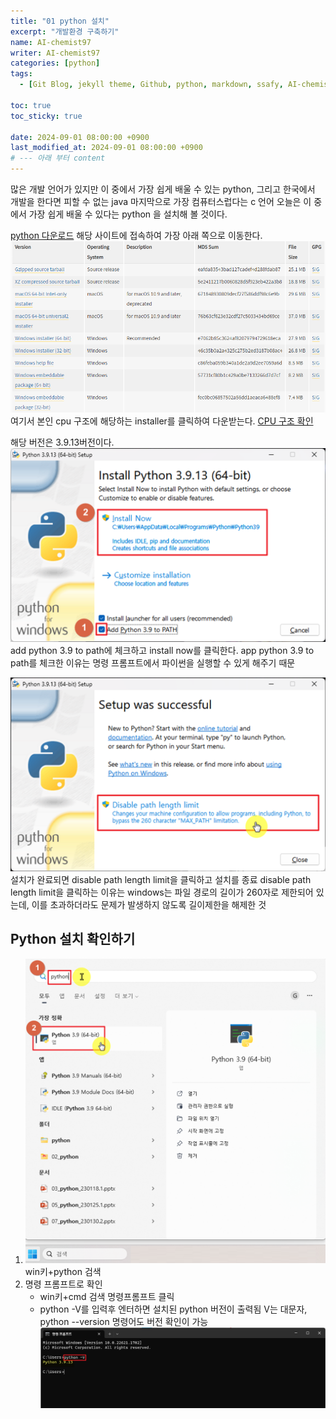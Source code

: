 ```yaml
---
title: "01 python 설치"
excerpt: "개발환경 구축하기"
name: AI-chemist97
writer: AI-chemist97
categories: [python]
tags:
  - [Git Blog, jekyll theme, Github, python, markdown, ssafy, AI-chemist97]

toc: true
toc_sticky: true

date: 2024-09-01 08:00:00 +0900
last_modified_at: 2024-09-01 08:00:00 +0900
# --- 아래 부터 content
---
```

많은 개발 언어가 있지만 이 중에서 가장 쉽게 배울 수 있는 python, 그리고 한국에서 개발을 한다면 피할 수 없는 java 마지막으로 가장 컴퓨터스럽다는 c 언어 오늘은 이 중에서 가장 쉽게 배울 수 있다는 python 을 설치해 볼 것이다.

[python 다운로드](https://www.python.org/downloads/release/python-3913/)
해당 사이트에 접속하여 가장 아래 쪽으로 이동한다.
![alt text](../assets/img/240901/19_python.png)
여기서 본인 cpu 구조에 해당하는 installer를 클릭하여 다운받는다.
[CPU 구조 확인](./2024-09-01-01_git%20설치.md)

해당 버전은 3.9.13버전이다.
![alt text](image.png)
add python 3.9 to path에 체크하고 install now를 클릭한다.
app python 3.9 to path를 체크한 이유는 명령 프롬프트에서 파이썬을 실행할 수 있게 해주기 때문

![alt text](image-1.png)
설치가 완료되면 disable path length limit을 클릭하고 설치를 종료
disable path length limit을 클릭하는 이유는 windows는 파일 경로의 길이가 260자로 제한되어 있는데, 이를 초과하더라도 문제가 발생하지 않도록 길이제한을 해제한 것

## Python 설치 확인하기
1. ![alt text](image-2.png)
win키+python 검색
2. 명령 프롬프트로 확인
    * win키+cmd 검색
    명령프롬프트 클릭
    * python -V를 입력후 엔터하면 설치된 python 버전이 출력됨
    V는 대문자, python --version 명령어도 버전 확인이 가능
    ![alt text](image-3.png)